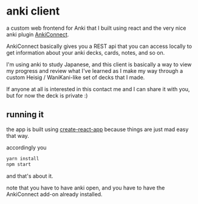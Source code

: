 # anki client

a custom web frontend for Anki that I built using react and the very nice
anki plugin [AnkiConnect](https://foosoft.net/projects/anki-connect/).

AnkiConnect basically gives you a REST api that you can access locally to
get information about your anki decks, cards, notes, and so on.

I'm using anki to study Japanese, and this client is basically a way to
view my progress and review what I've learned as I make my way through
a custom Heisig / WaniKani-like set of decks that I made.

If anyone at all is interested in this contact me and I can share it with
you, but for now the deck is private :)

## running it

the app is built using
[create-react-app](https://github.com/facebook/create-react-app) because
things are just mad easy that way.

accordingly you

```js
yarn install
npm start
```

and that's about it.

note that you have to have anki open, and you have to have the AnkiConnect
add-on already installed.
